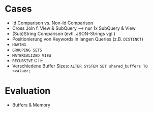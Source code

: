 # Cases
- Id Comparison vs. Non-Id Comparison
- Cross Join f. View & SubQuery --> nur 1x SubQuery & View
- (Sub)String Comparison (evtl. JSON-Strings vgl.)
- Positionierung von Keywords in langen Queries (z.B. `DISTINCT`)
- `HAVING`
- `GROUPING SETS`
- `MATERIALIZED VIEW`
- `RECURSIVE` CTE
- Verschiedene Buffer Sizes: `ALTER SYSTEM SET shared_buffers TO <value>;`

# Evaluation
- Buffers & Memory
